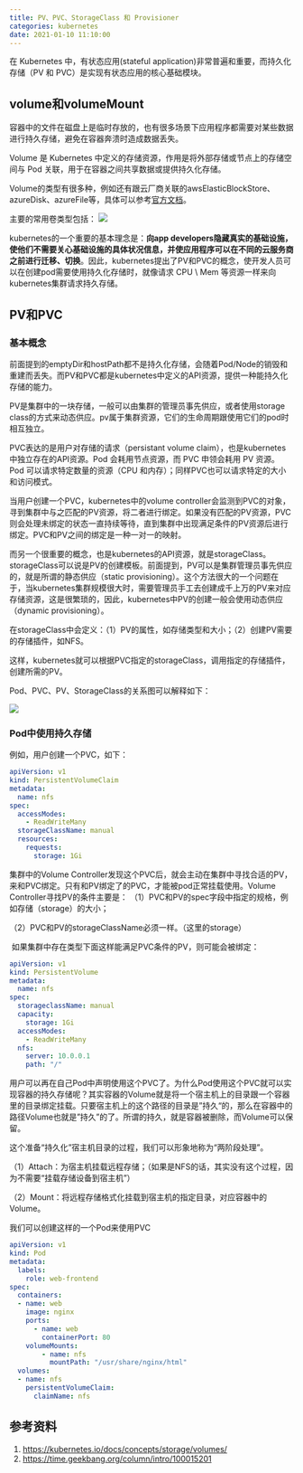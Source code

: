 ```yaml
---
title: PV、PVC、StorageClass 和 Provisioner
categories: kubernetes
date: 2021-01-10 11:10:00
---
```


在 Kubernetes 中，有状态应用(stateful application)非常普遍和重要，而持久化存储（PV 和 PVC）是实现有状态应用的核心基础模块。

<!--more-->

## volume和volumeMount

容器中的文件在磁盘上是临时存放的，也有很多场景下应用程序都需要对某些数据进行持久存储，避免在容器奔溃时造成数据丢失。

Volume 是 Kubernetes 中定义的存储资源，作用是将外部存储或节点上的存储空间与 Pod 关联，用于在容器之间共享数据或提供持久化存储。

Volume的类型有很多种，例如还有跟云厂商关联的awsElasticBlockStore、azureDisk、azureFile等，具体可以参考[官方文档](https://kubernetes.io/docs/concepts/storage/volumes/)。

主要的常用卷类型包括：
![](https://blog202411-1252613377.cos.ap-guangzhou.myqcloud.com/202411231001973.png)

kubernetes的一个重要的基本理念是：**向app developers隐藏真实的基础设施，使他们不需要关心基础设施的具体状况信息，并使应用程序可以在不同的云服务商之前进行迁移、切换**。因此，kubernetes提出了PV和PVC的概念，使开发人员可以在创建pod需要使用持久化存储时，就像请求 CPU \ Mem 等资源一样来向kubernetes集群请求持久存储。


## PV和PVC

### 基本概念

前面提到的emptyDir和hostPath都不是持久化存储，会随着Pod/Node的销毁和重建而丢失。而PV和PVC都是kubernetes中定义的API资源，提供一种能持久化存储的能力。

PV是集群中的一块存储，一般可以由集群的管理员事先供应，或者使用storage class的方式来动态供应。pv属于集群资源，它们的生命周期跟使用它们的pod时相互独立。

PVC表达的是用户对存储的请求（persistant volume claim），也是kubernetes中独立存在的API资源。Pod 会耗用节点资源，而 PVC 申领会耗用 PV 资源。Pod 可以请求特定数量的资源（CPU 和内存）；同样PVC也可以请求特定的大小和访问模式。

当用户创建一个PVC，kubernetes中的volume controller会监测到PVC的对象，寻到集群中与之匹配的PV资源，将二者进行绑定。如果没有匹配的PV资源，PVC则会处理未绑定的状态一直持续等待，直到集群中出现满足条件的PV资源后进行绑定。PVC和PV之间的绑定是一种一对一的映射。

而另一个很重要的概念，也是kubernetes的API资源，就是storageClass。storageClass可以说是PV的创建模板。前面提到，PV可以是集群管理员事先供应的，就是所谓的静态供应（static provisioning）。这个方法很大的一个问题在于，当kubernetes集群规模很大时，需要管理员手工去创建成千上万的PV来对应存储资源，这是很繁琐的，因此，kubernetes中PV的创建一般会使用动态供应（dynamic provisioning）。

在storageClass中会定义：（1）PV的属性，如存储类型和大小；（2）创建PV需要的存储插件，如NFS。

这样，kubernetes就可以根据PVC指定的storageClass，调用指定的存储插件，创建所需的PV。

Pod、PVC、PV、StorageClass的关系图可以解释如下：

![](https://blog202411-1252613377.cos.ap-guangzhou.myqcloud.com/202411222231691.png)


### Pod中使用持久存储

例如，用户创建一个PVC，如下：

```yaml
apiVersion: v1
kind: PersistentVolumeClaim
metadata:
  name: nfs
spec:
  accessModes:
    - ReadWriteMany
  storageClassName: manual
  resources:
    requests:
      storage: 1Gi
```

集群中的Volume Controller发现这个PVC后，就会主动在集群中寻找合适的PV，来和PVC绑定。只有和PV绑定了的PVC，才能被pod正常挂载使用。Volume Controller寻找PV的条件主要是：
（1）PVC和PV的spec字段中指定的规格，例如存储（storage）的大小；

（2）PVC和PV的storageClassName必须一样。（这里的storage）

 如果集群中存在类型下面这样能满足PVC条件的PV，则可能会被绑定：

```yaml
apiVersion: v1
kind: PersistentVolume
metadata:
  name: nfs
spec:
  storageclassName: manual
  capacity:
    storage: 1Gi
  accessModes:
    - ReadWriteMany
  nfs:
    server: 10.0.0.1
    path: "/"
```

用户可以再在自己Pod中声明使用这个PVC了。为什么Pod使用这个PVC就可以实现容器的持久存储呢？其实容器的Volume就是将一个宿主机上的目录跟一个容器里的目录绑定挂载。只要宿主机上的这个路径的目录是”持久“的，那么在容器中的路径Volume也就是”持久”的了。所谓的持久，就是容器被删除，而Volume可以保留。

这个准备“持久化”宿主机目录的过程，我们可以形象地称为“两阶段处理”。

（1）Attach：为宿主机挂载远程存储；（如果是NFS的话，其实没有这个过程，因为不需要“挂载存储设备到宿主机”）

（2）Mount：将远程存储格式化挂载到宿主机的指定目录，对应容器中的Volume。

我们可以创建这样的一个Pod来使用PVC

```yaml
apiVersion: v1
kind: Pod
metadata:
  labels:
    role: web-frontend
spec:
  containers:
  - name: web
    image: nginx
    ports:
      - name: web
        containerPort: 80
    volumeMounts:
        - name: nfs
          mountPath: "/usr/share/nginx/html"
  volumes:
  - name: nfs
    persistentVolumeClaim:
      claimName: nfs
```



## 参考资料

1. https://kubernetes.io/docs/concepts/storage/volumes/
2. https://time.geekbang.org/column/intro/100015201